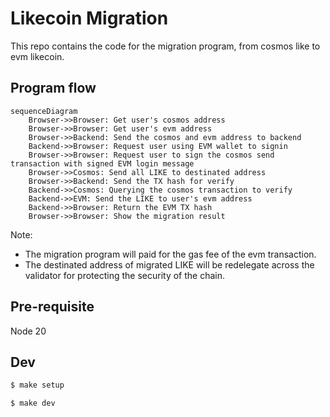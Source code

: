 # Likecoin Migration

This repo contains the code for the migration program, from cosmos like to evm likecoin.

## Program flow

```mermaid
sequenceDiagram
    Browser->>Browser: Get user's cosmos address
    Browser->>Browser: Get user's evm address
    Browser->>Backend: Send the cosmos and evm address to backend
    Backend->>Browser: Request user using EVM wallet to signin
    Browser->>Browser: Request user to sign the cosmos send transaction with signed EVM login message
    Browser->>Cosmos: Send all LIKE to destinated address
    Browser->>Backend: Send the TX hash for verify
    Backend->>Cosmos: Querying the cosmos transaction to verify
    Backend->>EVM: Send the LIKE to user's evm address
    Backend->>Browser: Return the EVM TX hash
    Browser->>Browser: Show the migration result
```

Note:

- The migration program will paid for the gas fee of the evm transaction.
- The destinated address of migrated LIKE will be redelegate across the validator for protecting the security of the chain.

## Pre-requisite

Node 20

## Dev

```bash
$ make setup
```

```bash
$ make dev
```
